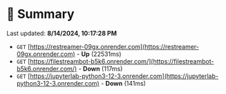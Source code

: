 # 📖 Summary
Last updated: **8/14/2024, 10:17:28 PM**

- `GET` [https://restreamer-09gx.onrender.com](https://restreamer-09gx.onrender.com) - **Up** (22531ms)
- `GET` [https://filestreambot-b5k6.onrender.com/](https://filestreambot-b5k6.onrender.com/) - **Down** (117ms)
- `GET` [https://jupyterlab-python3-12-3.onrender.com](https://jupyterlab-python3-12-3.onrender.com) - **Down** (141ms)
